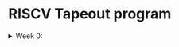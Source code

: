 # RISCV Tapeout program

<details>

&nbsp;	<summary> Week 0: </summary>

## Week 0:

### Getting started with Digital VLSI SOC Design and Planning:

A chip is designed with a goal of running any specific application. The application that we want to perform in our chip is first coded in a programming language like C.

Steps in Chip modelling:

1. **GCC:** In the first step we want to ensure that the application is correct by construction with the GCC compiler.

In this step we compile the C code in GCC and measure the output/response of the code/application (O0).

2. **Specification modelling:** In this step we model the specification of the chip in a C environment and test its output with the GCC compiled code. The response/output of this steps(O1) must match with the GCC compiled code using a C language testbench.

3. **RTL Architecture:** After specs of chip are finalized a soft copy of hardware language is written which is an abstract version of hardware language like Verilog. This is an intermediate level between HDL and C model. The architecture is tested using same testbench in C language and its output(O2) is matched with C model of previous step.

4. **SoC design flow:** Now the design is divided into Processor and Peripherals/IPs.

 	i. For Processor gate level netlist is created and full PD flow is done for it.

 	ii. Peripherals/IPs are like blocks that can be used multiple times. We have Macros that are digital IPs that can be synthesized and Analog IPs which interact with analog signals of outside world and are designed using mosfet transistors for that we need functional RTL as synthesis is not required.

Then all these components of the design are integrated together with GPIOs for designing the hardware.

The output of the SoC is then measured(O3) and compared with RTL architecture for testing.



IMAGE HERE



5. **Physical Design Flow**: The integrated SoC is now converted to logic gates and the gates are planned on a physical die. It includes Floowplanning, Placement, CTS, Routing.

After Physical design we generate GDSII file (graphical data stream information interchange) it contains information about the layers that are required for fabrication.

On the GDSII we check DRC to check if it can be manufacture and LVS to check it functions as per the SoC . After these checks are passed we send the GDSII to fabrication which is called as **tapeout**,

After fabrication we get the chips back from foundry which is called **tapein**, the chip is then used for package and the output of the chip(O4) is measured at board level which is again compared with SoC output.



IMAGE HERE

IMAGE HERE



### Tool Installation:

**Yosys**

Command used



`$ sudo apt-get update

$ git clone https://github.com/YosysHQ/yosys.git

$ cd yosys

$ sudo apt install make (If make is not installed please install it)

$ sudo apt-get install build-essential clang bison flex \\

libreadline-dev gawk tcl-dev libffi-dev git \\

graphviz xdot pkg-config python3 libboost-system-dev \\

libboost-python-dev libboost-filesystem-dev zlib1g-dev

$ make config-gcc

$ make

$ sudo make install`



IMAGE HERE



**Iverilog**

Command Used



`$ sudo apt-get update

$ sudo apt-get install iverilog`



IMAGE HERE



**gtkwave**

Command Used



`$ sudo apt-get update

$ sudo apt-get install iverilog`



IMAGE HERE

</details>

